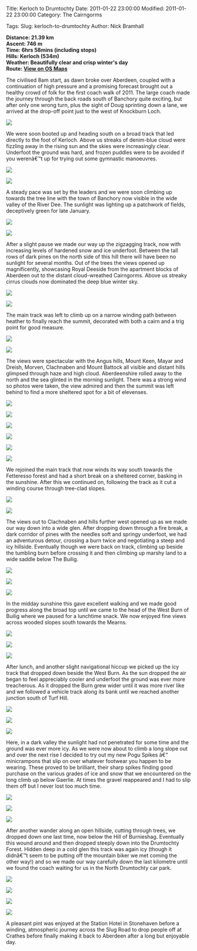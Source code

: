 Title: Kerloch to Drumtochty
Date: 2011-01-22 23:00:00
Modified: 2011-01-22 23:00:00
Category: The Cairngorms

Tags: 
Slug: kerloch-to-drumtochty
Author: Nick Bramhall

**Distance: 21.39 km  
Ascent: 746 m  
Time: 6hrs 58mins (including stops)  
Hills: Kerloch (534m)  
Weather: Beautifully clear and crisp winter's day  
Route: [View on OS Maps](https://www.invertedworld.co.uk/hillwalking/trip/347)**



The civilised 8am start, as dawn broke over Aberdeen, coupled with a continuation of high pressure and a promising forecast brought out a healthy crowd of folk for the first coach walk of 2011. The large coach made the journey through the back roads south of Banchory quite exciting, but after only one wrong turn, plus the sight of Doug sprinting down a lane, we arrived at the drop-off point just to the west of Knockburn Loch.

<!--more-->

[![](http://farm6.static.flickr.com/5083/5380694910_f6044374a5_b.jpg)](http://www.flickr.com/photos/53725815@N00/5380694910)



We were soon booted up and heading south on a broad track that led directly to the foot of Kerloch. Above us streaks of denim-blue cloud were fizzling away in the rising sun and the skies were increasingly clear. Underfoot the ground was hard, and frozen puddles were to be avoided if you werenâ€™t up for trying out some gymnastic manoeuvres.



[![](http://farm6.static.flickr.com/5208/5380749982_7e5cfcf8cd_b.jpg)](http://www.flickr.com/photos/53725815@N00/5380749982)



[![](http://farm6.static.flickr.com/5204/5380151741_7cd645d151_b.jpg)](http://www.flickr.com/photos/53725815@N00/5380151741)



A steady pace was set by the leaders and we were soon climbing up towards the tree line with the town of Banchory now visible in the wide valley of the River Dee. The sunlight was lighting up a patchwork of fields, deceptively green for late January.



[![](http://farm6.static.flickr.com/5213/5384944933_7c9ef98966_b.jpg)](http://www.flickr.com/photos/53725815@N00/5384944933)



[![](http://farm6.static.flickr.com/5044/5381588942_9fb89e66fa_b.jpg)](http://www.flickr.com/photos/53725815@N00/5381588942)



After a slight pause we made our way up the zigzagging track, now with increasing levels of hardened snow and ice underfoot. Between the tall rows of dark pines on the north side of this hill there will have been no sunlight for several months. Out of the trees the views opened up magnificently, showcasing Royal Deeside from the apartment blocks of Aberdeen out to the distant cloud-wreathed Cairngorms. Above us streaky cirrus clouds now dominated the deep blue winter sky.



[![](http://farm6.static.flickr.com/5217/5385526482_5552645d85_b.jpg)](http://www.flickr.com/photos/53725815@N00/5385526482)



[![](http://farm6.static.flickr.com/5219/5385379581_db56d3f086_b.jpg)](http://www.flickr.com/photos/53725815@N00/5385379581)



The main track was left to climb up on a narrow winding path between heather to finally reach the summit, decorated with both a cairn and a trig point for good measure.



[![](http://farm6.static.flickr.com/5216/5385383381_1f472c6368_b.jpg)](http://www.flickr.com/photos/53725815@N00/5385383381)



[![](http://farm6.static.flickr.com/5212/5385995956_24b1424dbf_b.jpg)](http://www.flickr.com/photos/53725815@N00/5385995956)



The views were spectacular with the Angus hills, Mount Keen, Mayar and Dreish, Morven, Clachnaben and Mount Battock all visible and distant hills glimpsed through haze and high cloud. Aberdeenshire rolled away to the north and the sea glinted in the morning sunlight. There was a strong wind so photos were taken, the view admired and then the summit was left behind to find a more sheltered spot for a bit of elevenses.



[![](http://farm6.static.flickr.com/5215/5385975502_ac8f68a0a3_b.jpg)](http://www.flickr.com/photos/53725815@N00/5385975502)



[![](http://farm6.static.flickr.com/5214/5385973086_52e9afce97_b.jpg)](http://www.flickr.com/photos/53725815@N00/5385973086)



[![](http://farm6.static.flickr.com/5216/5385969206_24a5553ab4_b.jpg)](http://www.flickr.com/photos/53725815@N00/5385969206)



[![](http://farm6.static.flickr.com/5211/5385636502_3bbab998ba_b.jpg)](http://www.flickr.com/photos/53725815@N00/5385636502)



[![](http://farm6.static.flickr.com/5212/5384979157_ab558b5502_b.jpg)](http://www.flickr.com/photos/53725815@N00/5384979157)



[![](http://farm6.static.flickr.com/5209/5380570468_15f5097e1f_b.jpg)](http://www.flickr.com/photos/53725815@N00/5380570468)



We rejoined the main track that now winds its way south towards the Fetteresso forest and had a short break on a sheltered corner, basking in the sunshine.  After this we continued on, following the track as it cut a winding course through tree-clad slopes.



[![](http://farm6.static.flickr.com/5213/5385990316_cd87785793_b.jpg)](http://www.flickr.com/photos/53725815@N00/5385990316)



[![](http://farm6.static.flickr.com/5211/5385381917_5c09f51e0c_b.jpg)](http://www.flickr.com/photos/53725815@N00/5385381917)



The views out to Clachnaben and hills further west  opened up as we made our way down into a wide glen. After dropping down through a fire break, a dark corridor of pines with the needles soft and springy underfoot, we had an adventurous detour, crossing a burn twice and negotiating a steep and icy hillside. Eventually though we were back on track, climbing up beside the tumbling burn before crossing it and then climbing up marshy land to a wide saddle below The Builig.



[![](http://farm6.static.flickr.com/5216/5385960752_9a7708e841_b.jpg)](http://www.flickr.com/photos/53725815@N00/5385960752)



[![](http://farm6.static.flickr.com/5218/5385368843_ec4204d70c_b.jpg)](http://www.flickr.com/photos/53725815@N00/5385368843)



[![](http://farm6.static.flickr.com/5214/5385973838_256e5e1129_b.jpg)](http://www.flickr.com/photos/53725815@N00/5385973838)



In the midday sunshine this gave excellent walking and we made good progress along the broad top until we came to the head of the West Burn of Builig where we paused for a lunchtime snack. We now enjoyed fine views across wooded slopes south towards the Mearns.



[![](http://farm6.static.flickr.com/5220/5385358603_5a64a7e176_b.jpg)](http://www.flickr.com/photos/53725815@N00/5385358603)



[![](http://farm6.static.flickr.com/5219/5385988882_db13080fba_b.jpg)](http://www.flickr.com/photos/53725815@N00/5385988882)



[![](http://farm6.static.flickr.com/5218/5385957612_0efeb1901d_b.jpg)](http://www.flickr.com/photos/53725815@N00/5385957612)



After lunch, and another slight navigational hiccup we picked up the icy track that dropped down beside the West Burn. As the sun dropped the air began to feel appreciably cooler and underfoot the ground was ever more treacherous. As it dropped the Burn grew wider until it was more river like and we followed a vehicle track along its bank until we reached another junction south of Turf Hill. 



[![](http://farm6.static.flickr.com/5217/5385984972_e13a7fc322_b.jpg)](http://www.flickr.com/photos/53725815@N00/5385984972)



[![](http://farm6.static.flickr.com/5217/5385981244_f2115e9040_b.jpg)](http://www.flickr.com/photos/53725815@N00/5385981244)



[![](http://farm6.static.flickr.com/5217/5385980244_82b6248930_b.jpg)](http://www.flickr.com/photos/53725815@N00/5385980244)



Here, in a dark valley the sunlight had not penetrated for some time and the ground was ever more icy. As we were now about to climb a long slope out and over the next rise I decided to try out my new Pogu Spikes â€“ minicrampons that slip on over whatever footwear you happen to be wearing. These proved to be brilliant, their sharp spikes finding good purchase on the various grades of ice and snow that we encountered on the long climb up below Gaerlie. At times the gravel reappeared and I had to slip them off but I never lost too much time.



[![](http://farm6.static.flickr.com/5217/5385370447_50ccc28a9e_b.jpg)](http://www.flickr.com/photos/53725815@N00/5385370447)



[![](http://farm6.static.flickr.com/5218/5385366817_45c6a38f93_b.jpg)](http://www.flickr.com/photos/53725815@N00/5385366817)



[![](http://farm6.static.flickr.com/5211/5385361281_bb6b33baf8_b.jpg)](http://www.flickr.com/photos/53725815@N00/5385361281)



After another wander along an open hillside, cutting through trees, we dropped down one last time, now below the Hill of Burnieshag. Eventually this wound around and then dropped steeply down into the Drumtochty Forest. Hidden deep in a cold glen this track was again icy (though it didnâ€™t seem to be putting off the mountain biker we met coming the other way!) and so we made our way carefully down the last kilometre until we found the coach waiting for us in the North Drumtochty car park.



[![](http://farm6.static.flickr.com/5217/5385359849_dffd945794_b.jpg)](http://www.flickr.com/photos/53725815@N00/5385359849)



[![](http://farm6.static.flickr.com/5211/5385954648_3d58b7a045_b.jpg)](http://www.flickr.com/photos/53725815@N00/5385954648)



[![](http://farm6.static.flickr.com/5216/5385970744_f7e4cd9228_b.jpg)](http://www.flickr.com/photos/53725815@N00/5385970744)



[![](http://farm6.static.flickr.com/5217/5385389437_488a692a8d_b.jpg)](http://www.flickr.com/photos/53725815@N00/5385389437)



A pleasant pint was enjoyed at the Station Hotel in Stonehaven before a winding, atmospheric journey across the Slug Road to drop people off at Crathes before finally making it back to Aberdeen after a long but enjoyable day.
